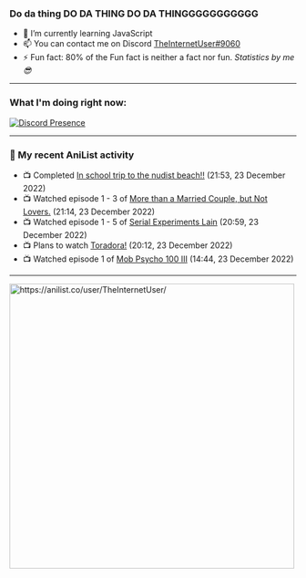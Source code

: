 ### Do da thing DO DA THING DO DA THINGGGGGGGGGGG

- 🌱 I’m currently learning JavaScript
- 📫 You can contact me on Discord [TheInternetUser#9060](https://discord.com/users/534117072796385300)
- ⚡ Fun fact: 80% of the Fun fact is neither a fact nor fun. _Statistics by me 😎_
<hr>
 
### What I'm doing right now:
[![Discord Presence](https://lanyard.cnrad.dev/api/534117072796385300)](https://discord.com/users/534117072796385300)
<hr>
  
### 🌸 My recent AniList activity

<!-- ANILIST_ACTIVITY:start -->

-   📺 Completed [In school trip to the nudist beach!!](https://anilist.co/anime/21668) (21:53, 23 December 2022)
-   📺 Watched episode 1 - 3 of [More than a Married Couple, but Not Lovers.](https://anilist.co/anime/141949) (21:14, 23 December 2022)
-   📺 Watched episode 1 - 5 of [Serial Experiments Lain](https://anilist.co/anime/339) (20:59, 23 December 2022)
-   📺 Plans to watch [Toradora!](https://anilist.co/anime/4224) (20:12, 23 December 2022)
-   📺 Watched episode 1 of [Mob Psycho 100 III](https://anilist.co/anime/140439) (14:44, 23 December 2022)

<!-- ANILIST_ACTIVITY:end -->
<hr>

<img width="500" alt="https://anilist.co/user/TheInternetUser/" src="https://img.anili.st/User/929966"/>

